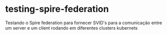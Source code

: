 # testing-spire-federation
Testando o Spire federation para fornecer SVID's para a comunicação entre um server e um client rodando em diferentes clusters kubernets
